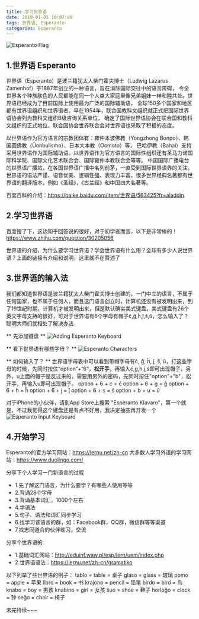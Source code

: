 ```yaml
---
title: 学习世界语
date: 2018-01-05 10:07:49
tags: 世界语, Esperanto
categories: Esperanto
---
```

![Esperanto Flag](/img/Esperanto/esperanto_flag.png)

## 1.世界语 Esperanto
世界语（Esperanto）是波兰籍犹太人柴门霍夫博士（Ludwig Lazarus Zamenhof）于1887年创立的一种语言，旨在消除国际交往中的语言障碍，
令全世界各个种族肤色的人民都能在同一个人类大家庭里像兄弟姐妹一样和睦共处。世界语已经成为了目前国际上使用最为广泛的国际辅助语，
全球150多个国家和地区都有世界语组织和世界语者。早在1954年，联合国教科文组织就正式把国际世界语协会列为教科文组织B级咨询关系单位，
确定了国际世界语协会在联合国和教科文组织的正式地位。联合国协会世界联合会对世界语也采取了积极的态度。

以世界语作为官方语言的宗教团体有：雍仲本波佛教（Yongzhong Bonpo）、韩国圆佛教（Ŭonbulismo）、日本大本教（Oomoto）等，
巴哈伊教（Bahai）支持采用世界语作为国际辅助语。以世界语作为官方语言的国际性组织还有圣马力诺国际科学院、国际文化艺术联合会、国际雍仲本教联合会等等。
中国国际广播电台的世界语广播站，在各国世界语广播中名列前茅，一直受到国际世界语界的关注。
世界语的语法严谨、语音优美、逻辑性强、表现力丰富，很多世界经典名著都有世界语的翻译版本，例如《圣经》，《古兰经》和中国四大名著等。

百度百科的介绍：https://baike.baidu.com/item/世界语/563425?fr=aladdin

## 2.学习世界语
百度搜了下，这边知乎回答说的很好，对于初学者而言，以下是非常棒的！ https://www.zhihu.com/question/30205056

世界语的介绍，为什么要学习世界语？学会世界语有什么用？全球有多少人说世界语？上面的链接有介绍和说明，这里就不在赘述了

## 3.世界语的输入法
我们都知道世界语是波兰籍犹太人柴门霍夫博士创建的，一门中立的语言，不属于任何国家，也不属于任何人，而且这门语言创立时，计算机还没有被发明出来，到了19世纪时期，计算机才被发明出来，但是默认确实美式键盘，美式键盘有26个英文字母支持的很好，可对于世界语有6个字母有帽子ĉ,ĝ,ĥ,ĵ,ŝ,ŭ，怎么输入了？
聪明大师们就相处了解决办法

** 先添加键盘 **
![Adding Esperanto Keyboard](/img/Esperanto/adding_esperanto_keyboard.png)

** 看下世界语有哪些字母？ **
![Esperanto Characters](/img/Esperanto/Esperanto_Characters.jpg)

** 如何输入了？ **
世界语字母表中可以看到带帽字母有ĉ, ĝ, ĥ, ĵ, ŝ, ŭ，打这些字母的时候，先同时按住“option“+”6“，<b>松开手</b>，再输入c,g,h,j,s即可出现帽子，另外，u上面的帽子是反过来的，需要用另外的密码，先同时按住"option"+"b"，松开手，再输入u即可出现帽子。
option + 6 + c = ĉ
option + 6 + g = ĝ
option + 6 + h = ĥ
option + 6 + j = ĵ
option + 6 + s = ŝ
option + b + u = ŭ

对于iPhone的小伙伴，请到App Store上搜索 "Esperanto Klavaro"，第一个就是，不过我觉得这个键盘还是有点不好用，我决定抽空再开发一个
![Esperanto Input Keyboard](/img/Esperanto/esperanto_input_keyboard.PNG)

## 4.开始学习
Esperanto的官方学习网站：https://lernu.net/zh-cn
大多数人学习外语的学习网站：https://www.duolingo.com/

分享下个人学习一门新语言的过程
- 1.先了解这门语言，为什么要学？有哪些人使用等等
- 2.背诵28个字母
- 3.背诵基本词汇，1000个左右
- 4.学语法
- 5.句子、语法和词汇同步学习
- 6.找学习该语言的群，如：Facebook群，QQ群，微信群等等渠道
- 7.找志同道合的伙伴练习，交流

分享个世界语的:
- 1.基础词汇网站：http://eduinf.waw.pl/esp/lern/uem/index.php
- 2.世界语语法：https://lernu.net/zh-cn/gramatiko

以下列举了些世界语的例子：
tablo = table = 桌子
glaso = glass = 玻璃
pomo  = apple = 苹果
libro = book  = 书
krajono = pencil = 铅笔
birdo = bird = 鸟
knabo = boy = 男孩
knabino = girl = 女孩
ŝuo = shoe = 鞋子
horloĝo = clock = 钟
seĝo = chair = 椅子


未完待续~~~










